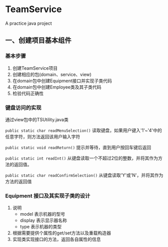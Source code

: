 # TeamService

A practice java project

## 一、创建项目基本组件
### 基本步骤
1. 创建TeamService项目
2. 创建相应的包(domain、service、view)
3. 在domain包中创建Equipment接口并实现子类代码
4. 在domain包中创建Employee类及其子类代码
5. 检验代码正确性

### 键盘访问的实现
通过view包中的TSUtility.java类

`public static char readMenuSelection()`
读取键盘，如果用户键入'1'~'4'中的任意字符，则方法返回该用户输入字符

`public static void readReturn()`
提示并等待，直到用户按回车键后返回

`public static int readInt()`
从键盘读取一个不超过2位的整数，并将其作为方法的返回值。

`public static char readConfirmSelection()`
从键盘读取'Y'或'N'，并将其作为方法的返回值

### Equipment 接口及其实现子类的设计
1. 说明
    - model 表示机器的型号
    - display 表示显示器名称
    - type 表示机器的类型
2. 根据需要提供个属性的get/set方法以及重载构造器
3. 实现类实现接口的方法，返回各自属性的信息